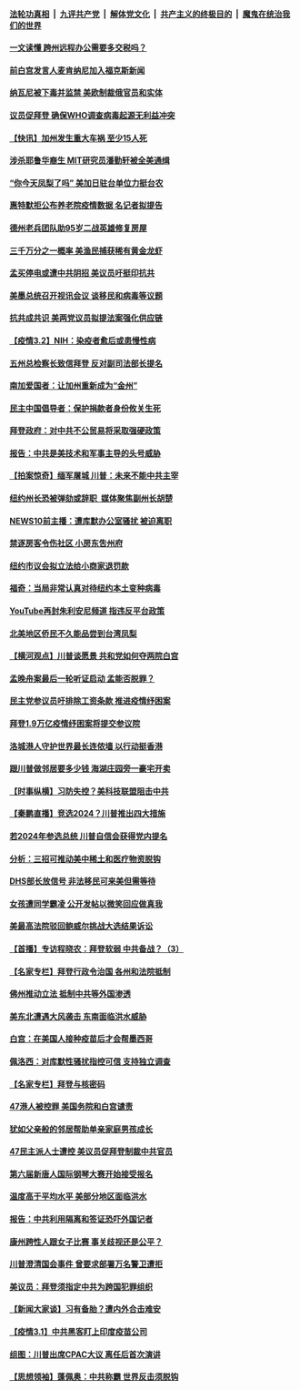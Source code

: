 

####  [法轮功真相](../../../../basic/blob/master/README.md?t=03030601) &nbsp;|&nbsp; [九评共产党](../../../../9ping.md/blob/master/README.md?t=03030601) &nbsp;|&nbsp; [解体党文化](../../../../jtdwh.md/blob/master/README.md?t=03030601)  &nbsp;|&nbsp; [共产主义的终极目的](../../../../gczydzjmd.md/blob/master/README.md?t=03030601) &nbsp;|&nbsp; [魔鬼在统治我们的世界](../../../../mgztzwmdsj.md/blob/master/README.md?t=03030601) 

#### [一文读懂  跨州远程办公需要多交税吗？](../pages/nsc412/n12783677.md?t=03030601) 

#### [前白宫发言人麦肯纳尼加入福克斯新闻](../pages/nsc412/n12785301.md?t=03030601) 

#### [纳瓦尼被下毒并监禁 美欧制裁俄官员和实体](../pages/nsc412/n12785262.md?t=03030601) 

#### [议员促拜登 确保WHO调查病毒起源无利益冲突](../pages/nsc412/n12785284.md?t=03030601) 

#### [【快讯】加州发生重大车祸 至少15人死](../pages/nsc412/n12785235.md?t=03030601) 

#### [涉杀耶鲁华裔生 MIT研究员潘勤轩被全美通缉](../pages/nsc412/n12785158.md?t=03030601) 

#### [“你今天凤梨了吗” 美加日驻台单位力挺台农](../pages/nsc412/n12785123.md?t=03030601) 

#### [惠特默拒公布养老院疫情数据 名记者拟提告](../pages/nsc412/n12784954.md?t=03030601) 

#### [德州老兵团队助95岁二战英雄修复房屋](../pages/nsc412/n12784795.md?t=03030601) 

#### [三千万分之一概率 美渔民捕获稀有黄金龙虾](../pages/nsc412/n12784392.md?t=03030601) 

#### [孟买停电或遭中共阴招 美议员吁挺印抗共](../pages/nsc412/n12784962.md?t=03030601) 

#### [美墨总统召开视讯会议 谈移民和病毒等议题](../pages/nsc412/n12784836.md?t=03030601) 

#### [抗共成共识 美两党议员拟提法案强化供应链](../pages/nsc412/n12784677.md?t=03030601) 

#### [【疫情3.2】NIH：染疫者愈后或患慢性病](../pages/nsc412/n12784388.md?t=03030601) 

#### [五州总检察长致信拜登 反对副司法部长提名](../pages/nsc412/n12784326.md?t=03030601) 

#### [南加爱国者：让加州重新成为“金州”](../pages/nsc412/n12784072.md?t=03030601) 

#### [民主中国倡导者：保护捐款者身份攸关生死](../pages/nsc412/n12783886.md?t=03030601) 

#### [拜登政府：对中共不公贸易将采取强硬政策](../pages/nsc412/n12783501.md?t=03030601) 

#### [报告：中共是美技术和军事主导的头号威胁](../pages/nsc412/n12783186.md?t=03030601) 

#### [【拍案惊奇】缅军屠城 川普：未来不能中共主宰](../pages/nsc412/n12783537.md?t=03030601) 

#### [纽约州长恐被弹劾或辞职 媒体聚焦副州长胡楚](../pages/nsc412/n12783692.md?t=03030601) 

#### [NEWS10前主播：遭库默办公室骚扰 被迫离职](../pages/nsc412/n12783752.md?t=03030601) 

#### [禁逐房客令伤社区  小房东吿州府](../pages/nsc412/n12783832.md?t=03030601) 

#### [纽约市议会拟立法给小商家退罚款](../pages/nsc412/n12783686.md?t=03030601) 

#### [福奇：当局非常认真对待纽约本土变种病毒](../pages/nsc412/n12783754.md?t=03030601) 

#### [YouTube再封朱利安尼频道 指违反平台政策](../pages/nsc412/n12783444.md?t=03030601) 

#### [北美地区侨民不久能品尝到台湾凤梨](../pages/nsc412/n12783615.md?t=03030601) 

#### [【横河观点】川普谈愿景 共和党如何夺两院白宫](../pages/nsc412/n12783290.md?t=03030601) 

#### [孟晚舟案最后一轮听证启动  孟能否脱罪？](../pages/nsc412/n12783593.md?t=03030601) 

#### [民主党参议员吁排除工资条款 推进疫情纾困案](../pages/nsc412/n12783476.md?t=03030601) 

#### [拜登1.9万亿疫情纾困案将提交参议院](../pages/nsc412/n12783255.md?t=03030601) 

#### [洛城港人守护世界最长连侬墙 以行动挺香港](../pages/nsc412/n12783346.md?t=03030601) 

#### [跟川普做邻居要多少钱 海湖庄园旁一豪宅开卖](../pages/nsc412/n12783375.md?t=03030601) 

#### [【时事纵横】习防失控？美科技联盟阻击中共](../pages/nsc412/n12782771.md?t=03030601) 

#### [【秦鹏直播】竞选2024？川普推出四大措施](../pages/nsc412/n12783295.md?t=03030601) 

#### [若2024年参选总统 川普自信会获得党内提名](../pages/nsc412/n12783357.md?t=03030601) 

#### [分析：三招可推动美中稀土和医疗物资脱钩](../pages/nsc412/n12779806.md?t=03030601) 

#### [DHS部长放信号 非法移民可来美但需等待](../pages/nsc412/n12783009.md?t=03030601) 

#### [女孩遭同学霸凌 公开发帖以微笑回应做真我](../pages/nsc412/n12782484.md?t=03030601) 

#### [美最高法院驳回鲍威尔挑战大选结果诉讼](../pages/nsc412/n12783021.md?t=03030601) 

#### [【首播】专访程晓农：拜登软弱 中共备战？（3）](../pages/nsc412/n12779494.md?t=03030601) 

#### [【名家专栏】拜登行政令治国 各州和法院抵制](../pages/nsc412/n12782525.md?t=03030601) 

#### [佛州推动立法 抵制中共等外国渗透](../pages/nsc412/n12783025.md?t=03030601) 

#### [美东北遭遇大风袭击 东南面临洪水威胁](../pages/nsc412/n12782976.md?t=03030601) 

#### [白宫：在美国人接种疫苗后才会帮墨西哥](../pages/nsc412/n12783011.md?t=03030601) 

#### [佩洛西：对库默性骚扰指控可信 支持独立调查](../pages/nsc412/n12782946.md?t=03030601) 

#### [【名家专栏】拜登与核密码](../pages/nsc412/n12782508.md?t=03030601) 

#### [47港人被控罪 美国务院和白宫谴责](../pages/nsc412/n12782844.md?t=03030601) 

#### [犹如父亲般的邻居帮助单亲家庭男孩成长](../pages/nsc412/n12782389.md?t=03030601) 

#### [47民主派人士遭控 美议员促拜登制裁中共官员](../pages/nsc412/n12782753.md?t=03030601) 

#### [第六届新唐人国际钢琴大赛开始接受报名](../pages/nsc412/n12782537.md?t=03030601) 

#### [温度高于平均水平 美部分地区面临洪水](../pages/nsc412/n12782469.md?t=03030601) 

#### [报告：中共利用隔离和签证恐吓外国记者](../pages/nsc412/n12782692.md?t=03030601) 

#### [康州跨性人跟女子比赛 事关歧视还是公平？](../pages/nsc412/n12781404.md?t=03030601) 

#### [川普澄清国会事件 曾要求部署万名警卫遭拒](../pages/nsc412/n12782601.md?t=03030601) 

#### [美议员：拜登须指定中共为跨国犯罪组织](../pages/nsc412/n12782585.md?t=03030601) 

#### [【新闻大家谈】习有备胎？遭内外合击难安](../pages/nsc412/n12782578.md?t=03030601) 

#### [【疫情3.1】中共黑客盯上印度疫苗公司](../pages/nsc412/n12782085.md?t=03030601) 

#### [组图：川普出席CPAC大议 离任后首次演讲](../pages/nsc412/n12781932.md?t=03030601) 

#### [【思想领袖】蓬佩奥：中共称霸 世界反击须脱钩](../pages/nsc412/n12781147.md?t=03030601) 


